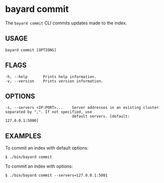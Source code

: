 # bayard commit

The `bayard commit` CLI commits updates made to the index.

## USAGE

    bayard commit [OPTIONS]

## FLAGS

    -h, --help       Prints help information.
    -v, --version    Prints version information.

## OPTIONS

    -s, --servers <IP:PORT>...    Server addresses in an existing cluster separated by ",". If not specified, use
                                  default servers. [default: 127.0.0.1:5000]

## EXAMPLES

To commit an index with default options:

```text
$ ./bin/bayard commit
```

To commit an index with options:

```text
$ ./bin/bayard commit --servers=127.0.0.1:5001
```
